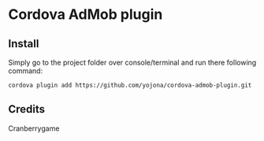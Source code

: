 Cordova AdMob plugin
====================

## Install ##
Simply go to the project folder over console/terminal and run there following command:

```
cordova plugin add https://github.com/yojona/cordova-admob-plugin.git
```

## Credits ##
Cranberrygame

